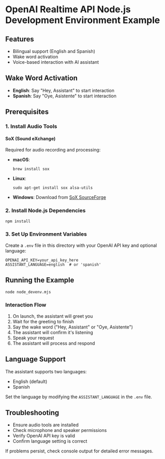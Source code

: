 # OpenAI Realtime API Node.js Development Environment Example

## Features

- Bilingual support (English and Spanish)
- Wake word activation
- Voice-based interaction with AI assistant

## Wake Word Activation

- **English**: Say "Hey, Assistant" to start interaction
- **Spanish**: Say "Oye, Asistente" to start interaction

## Prerequisites

### 1. Install Audio Tools

#### SoX (Sound eXchange)
Required for audio recording and processing:

- **macOS**:
  ```
  brew install sox
  ```

- **Linux**:
  ```
  sudo apt-get install sox alsa-utils
  ```

- **Windows**:
  Download from [SoX SourceForge](https://sourceforge.net/projects/sox/)

### 2. Install Node.js Dependencies

```bash
npm install
```

### 3. Set Up Environment Variables

Create a `.env` file in this directory with your OpenAI API key and optional language:

```
OPENAI_API_KEY=your_api_key_here
ASSISTANT_LANGUAGE=english  # or 'spanish'
```

## Running the Example

```bash
node node_devenv.mjs
```

### Interaction Flow

1. On launch, the assistant will greet you
2. Wait for the greeting to finish
3. Say the wake word ("Hey, Assistant" or "Oye, Asistente")
4. The assistant will confirm it's listening
5. Speak your request
6. The assistant will process and respond

## Language Support

The assistant supports two languages:
- English (default)
- Spanish

Set the language by modifying the `ASSISTANT_LANGUAGE` in the `.env` file.

## Troubleshooting

- Ensure audio tools are installed
- Check microphone and speaker permissions
- Verify OpenAI API key is valid
- Confirm language setting is correct

If problems persist, check console output for detailed error messages.
